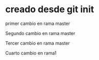 # creado desde git init


primer cambio en rama master 


Segundo cambio en rama master

Tercer cambio en rama master

Cuarto cambio en rama1
